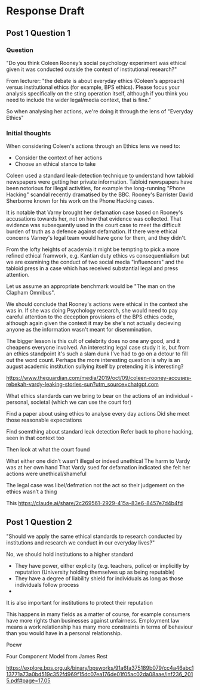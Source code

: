 # Response Draft

## Post 1 Question 1


### Question

"Do you think Coleen Rooney’s social psychology experiment was ethical given it was conducted outside the context of institutional research?"

From lecturer: "the debate is about everyday ethics (Coleen's approach) versus institutional ethics (for example, BPS ethics). Please focus your analysis specifically on the sting operation itself, although if you think you need to include the wider legal/media context, that is fine."

So when analysing her actions, we're doing it through the lens of "Everyday Ethics"

### Initial thoughts

When considering Coleen's actions through an Ethics lens we need to:
- Consider the context of her actions
- Choose an ethical stance to take

Coleen used a standard leak-detection technique to understand how tabloid newspapers were getting her private information. Tabloid newspapers have been notorious for illegal activities, for example the long-running "Phone Hacking" scandal recently dramatised by the BBC. Rooney's Barrister David Sherborne known for his work on the Phone Hacking cases. 

It is notable that Varny brought her defamation case based on Rooney's accusations towards her, not on how that evidence was collected. That evidence was subsequently used in the court case to meet the difficult burden of truth as a defence against defamation. If there were ethical concerns Varney's legal team would have gone for them, and they didn't.

From the lofty heights of academia it might be tempting to pick a more refined ethical framwork, e.g. Kantian duty ethics vs consequentialism but we are examining the conduct of two social media "influencers" and the tabloid press in a case which has received substantial legal and press attention. 

Let us assume an appropriate benchmark would be "The man on the Clapham Omnibus". 

We should conclude that Rooney's actions were ethical in the context she was in. If she was doing Psychology research, she would need to pay careful attention to the deception provisions of the BPS ethics code, although again given the context it may be she's not actually decieving anyone as the information wasn't meant for disemmination. 

The bigger lesson is this cult of celebrity does no one any good, and it cheapens everyone involved. An interesting legal case study it is, but from an ethics standpoint it's such a slam dunk I've had to go on a detour to fill out the word count. Perhaps the more interesting question is why is an august academic institution sullying itself by pretending it is interesting?


https://www.theguardian.com/media/2019/oct/09/coleen-rooney-accuses-rebekah-vardy-leaking-stories-sun?utm_source=chatgpt.com



What ethics standards can we bring to bear on the actions of an individual - personal, societal (which we can use the court for)

Find a paper about using ethics to analyse every day actions
Did she meet those reasonable expectations

Find soemthing about standard leak detection
Refer back to phone hacking, seen in that context too

Then look at what the court found

What either one didn’t wasn’t illegal or indeed unethical
The harm to Vardy was at her own hand
That Vardy sued for defamation indicated she felt her actions were unethical/shameful

The legal case was libel/defmation not the act so their judgement on the ethics wasn’t a thing

This https://claude.ai/share/2c269561-2929-415a-83e6-8457e7d4b4fd



## Post 1 Question 2

"Should we apply the same ethical standards to research conducted by institutions and research we conduct in our everyday lives?"

No, we should hold institutions to a higher standard
- They have power, either explicity (e.g. teachers, police) or implicitly by reputation (University holding themselves up as being reputable)
- They have a degree of liability shield for individuals as long as those individuals follow process
- 

It is also important for institutions to protect their reputation 

This happens in many fields as a matter of course, for example consumers have more rights than businesses against unfairness. Employment law means a work relationship has many more constraints in terms of behaviour than you would have in a personal relationship. 

Poewr

Four Component Model from James Rest

https://explore.bps.org.uk/binary/bpsworks/91a6fa375189b079/cc4a46abc113771a73a0bd519c352fd969f15dc07ea176de01f05ac02da08aae/inf236_2015.pdf#page=17.05

